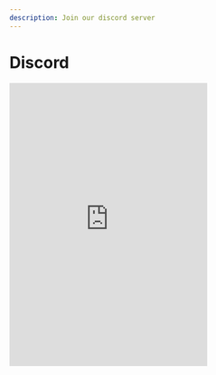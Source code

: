 ```yaml
---
description: Join our discord server
---
```


# Discord

<iframe src="https://discord.com/widget?id=1020742926856372224&theme=dark" width="350" height="500" allowtransparency="true" frameborder="0" sandbox="allow-popups allow-popups-to-escape-sandbox allow-same-origin allow-scripts"></iframe>
